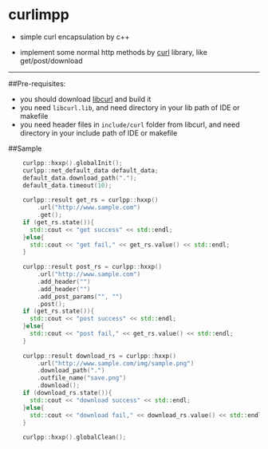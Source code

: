 
# curlimpp
* simple curl encapsulation by c++

* implement some normal http methods by [curl](http://curl.haxx.se/) library, like get/post/download

---


##Pre-requisites:
* you should download [libcurl](http://curl.haxx.se/download.html) and build it
* you need `libcurl.lib`, and need directory in your lib path of IDE or makefile
* you need header files in `include/curl` folder from libcurl, and need directory in your include path of IDE or makefile

##Sample
```cpp
    curlpp::hxxp().globalInit();
    curlpp::net_default_data default_data;
    default_data.download_path(".");
    default_data.timeout(10);
    
    curlpp::result get_rs = curlpp::hxxp()
        .url("http://www.sample.com")
        .get();
    if (get_rs.state()){
      std::cout << "get success" << std::endl;
    }else{
      std::cout << "get fail," << get_rs.value() << std::endl;
    }
    
    curlpp::result post_rs = curlpp::hxxp()
        .url("http://www.sample.com")
        .add_header("")
        .add_header("")
        .add_post_params("", "")
        .post();
    if (get_rs.state()){
      std::cout << "post success" << std::endl;
    }else{
      std::cout << "post fail," << get_rs.value() << std::endl;
    }
    
    curlpp::result download_rs = curlpp::hxxp()
        .url("http://www.sample.com/img/sample.png")
        .download_path(".")
        .outfile_name("save.png")
        .download();
    if (download_rs.state()){
      std::cout << "download success" << std::endl;
    }else{
      std::cout << "download fail," << download_rs.value() << std::endl;
    }
    
    curlpp::hxxp().globalClean();
```
